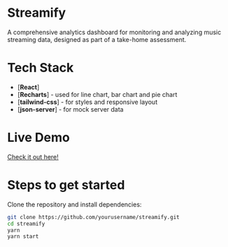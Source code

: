 # Streamify

A comprehensive analytics dashboard for monitoring and analyzing music streaming data, designed as part of a take-home assessment.

# Tech Stack

- [**React**]
- [**Recharts**] - used for line chart, bar chart and pie chart
- [**tailwind-css**] - for styles and responsive layout
- [**json-server**] - for mock server data

# Live Demo

[Check it out here!](https://streamify-analytics.vercel.app/)

# Steps to get started

Clone the repository and install dependencies:

```bash
git clone https://github.com/yourusername/streamify.git
cd streamify
yarn
yarn start
```
